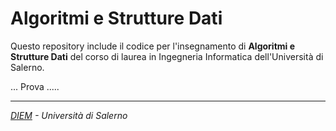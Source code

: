 # Algoritmi e Strutture Dati

Questo repository include il codice per l'insegnamento di  __Algoritmi e Strutture Dati__ del corso di laurea in Ingegneria Informatica dell'Università di Salerno.

... Prova .....

---
_[DIEM](https://www.diem.unisa.it/) - Università di Salerno_